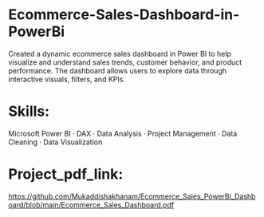 # Ecommerce-Sales-Dashboard-in-PowerBi

Created a dynamic ecommerce sales dashboard in Power BI to help visualize and understand sales trends, customer behavior, and product performance. The dashboard allows users to explore data through interactive visuals, filters, and KPIs.

# Skills: 
Microsoft Power BI · DAX · Data Analysis · Project Management · Data Cleaning · Data Visualization

# Project_pdf_link:
https://github.com/Mukaddishakhanam/Ecommerce_Sales_PowerBi_Dashboard/blob/main/Ecommerce_Sales_Dashboard.pdf
